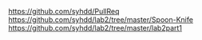 https://github.com/syhdd/PullReq  
https://github.com/syhdd/lab2/tree/master/Spoon-Knife  
https://github.com/syhdd/lab2/tree/master/lab2part1  
